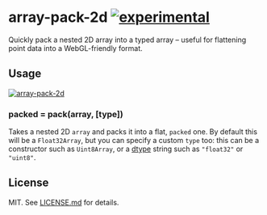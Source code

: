 # array-pack-2d [![experimental](http://hughsk.github.io/stability-badges/dist/experimental.svg)](http://github.com/hughsk/stability-badges) #

Quickly pack a nested 2D array into a typed array – useful for flattening point data into a WebGL-friendly format.

## Usage ##

[![array-pack-2d](https://nodei.co/npm/array-pack-2d.png?mini=true)](https://nodei.co/npm/array-pack-2d)

### packed = pack(array, [type]) ###

Takes a nested 2D `array` and packs it into a flat, `packed` one. By default
this will be a `Float32Array`, but you can specify a custom `type` too: this
can be a constructor such as `Uint8Array`, or a
[dtype](http://github.com/shama/dtype) string such as `"float32"` or `"uint8"`.

## License ##

MIT. See [LICENSE.md](http://github.com/hughsk/array-pack-2d/blob/master/LICENSE.md) for details.
